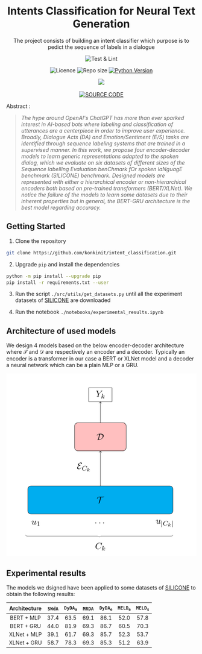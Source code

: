 <h1 align="center">
    Intents Classification for Neural Text Generation 
    <br/>
</h1>

<p align="center">
    The project consists of building an intent classifier which purpose is to pedict the sequence of labels  in a dialogue 
    <br/> 
</p>

<p align="center">
    <img alt="Test & Lint" src="https://img.shields.io/github/actions/workflow/status/konkinit/intent_classification/test_lint.yaml?label=Lint%20and%20TEST&style=for-the-badge">
</p>

<p align="center">
    <img alt="Licence" src="https://img.shields.io/bower/l/MI?style=for-the-badge"> <img alt="Repo size" src="https://img.shields.io/github/repo-size/konkinit/intent_classification?style=for-the-badge"> <a href="https://www.python.org/downloads/release/python-3100/" 
target="_blank"><img src="https://img.shields.io/badge/python-3.10-blue.svg?style=for-the-badge" alt="Python Version" /></a>
</p>

<p align="center">
    <img src="https://img.shields.io/badge/Overleaf-47A141?style=for-the-badge&logo=Overleaf&logoColor=white">
</p>

<p align="center">
    <a href="https://fr.overleaf.com/6151584112drdsyxchsryy" target="_blank">
        <img src="https://img.shields.io/badge/Overleaf-47A141?style=for-the-badge&logo=Overleaf&logoColor=white" alt="SOURCE CODE" /> 
    </a>
</p>


Abstract :

>*The hype around OpenAI's ChatGPT has more than ever sparked interest in AI-based bots where labeling and classification of utterances are a centerpiece in order to improve user experience. Broadly, Dialogue Acts (DA) and Emotion/Sentiment (E/S) tasks are identified through sequence labeling systems that are trained in a supervised manner. In this work, we propose four encoder-decoder models to learn generic representations adapted to the spoken dialog, which we evaluate on six datasets of different sizes of the Sequence labellIng Evaluation benChmark fOr spoken laNguagE benchmark (SILICONE) benchmark. Designed models are represented with either a hierarchical encoder or non-hierarchical encoders both based on pre-trained transformers (BERT/XLNet). We notice the failure of the models to learn some datasets due to their inherent properties but in general, the BERT-GRU architecture is the best model regarding accuracy.*

## Getting Started

1. Clone the repository
```bash
git clone https://github.com/konkinit/intent_classification.git
```

2. Upgrade `pip` and install the dependencies
```bash
python -m pip install --upgrade pip
pip install -r requirements.txt --user
```

3. Run the script `./src/utils/get_datasets.py` until all the experiment datasets of [SILICONE](https://huggingface.co/datasets/silicone)
   are downloaded

4. Run the notebook `./notebooks/experimental_results.ipynb`


## Architecture of used models

We design 4 models based on the below encoder-decoder architecture where $\mathcal{T}$ and $\mathcal{D}$ are 
respectively an encoder and a decoder. Typically an encoder is a transformer in our case a BERT or XLNet model 
and a decoder a neural network which can be a plain MLP or a GRU.

![archi_plot](./data/figs/archi.png)


## Experimental results

The models we dsigned have been applied to some datasets of [SILICONE](https://huggingface.co/datasets/silicone)
to obtain the following results:

|  Architecture  | $\mathtt{SWdA}$ | $\mathtt{DyDA_a}$ | $\mathtt{MRDA}$ | $\mathtt{DyDA_e}$ | $\mathtt{MELD_e}$ | $\mathtt{MELD_s}$ |
|:--------------:|:---------------:|:-----------------:|:---------------:|:---------------:|:---------------:|:----------------:|
| BERT + MLP   | 37.4 | 63.5 | 69.1 | 86.1 | 52.0 | 57.8 |
| BERT + GRU   | 44.0 | 81.9 | 69.3 | 86.7 | 60.5 | 70.3 |
| XLNet + MLP  | 39.1 | 61.7 | 69.3 | 85.7 | 52.3 | 53.7 |
| XLNet + GRU  | 58.7 | 78.3 | 69.3 | 85.3 | 51.2 | 63.9 |

